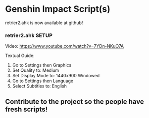 # Genshin Impact Script(s)

retrier2.ahk is now available at github!
### retrier2.ahk SETUP
Video: https://www.youtube.com/watch?v=7YDn-NKuO7A


Textual Guide:
1. Go to Settings then Graphics
2. Set Quality to: Medium
3. Set Display Mode to: 1440x900 Windowed
4. Go to Settings then Language
5. Select Subtitles to: English

## Contribute to the project so the people have fresh scripts!
